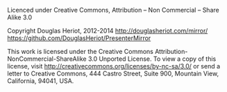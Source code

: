 
Licenced under Creative Commons, Attribution – Non Commercial – Share Alike 3.0

Copyright Douglas Heriot, 2012-2014
http://douglasheriot.com/mirror/
https://github.com/DouglasHeriot/PresenterMirror

This work is licensed under the Creative Commons Attribution-NonCommercial-ShareAlike 3.0 Unported License.
To view a copy of this license, visit http://creativecommons.org/licenses/by-nc-sa/3.0/ or send a letter to Creative Commons, 444 Castro Street, Suite 900, Mountain View, California, 94041, USA.


